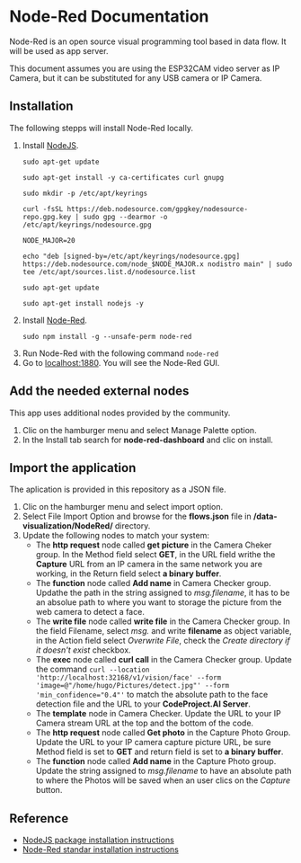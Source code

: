 # Node-Red Documentation

Node-Red is an open source visual programming tool based in data flow. It will be used as app server.

This document assumes you are using the ESP32CAM video server as IP Camera, but it can be substituted for any USB camera or IP Camera.

## Installation
The following stepps will install Node-Red locally.

1. Install [NodeJS](https://github.com/nodesource/distributions#ubuntu-versions).
    ```
    sudo apt-get update

    sudo apt-get install -y ca-certificates curl gnupg

    sudo mkdir -p /etc/apt/keyrings

    curl -fsSL https://deb.nodesource.com/gpgkey/nodesource-repo.gpg.key | sudo gpg --dearmor -o /etc/apt/keyrings/nodesource.gpg

    NODE_MAJOR=20

    echo "deb [signed-by=/etc/apt/keyrings/nodesource.gpg] https://deb.nodesource.com/node_$NODE_MAJOR.x nodistro main" | sudo tee /etc/apt/sources.list.d/nodesource.list

    sudo apt-get update

    sudo apt-get install nodejs -y
    ```
2. Install [Node-Red](https://nodered.org/docs/getting-started/local).
    ```
    sudo npm install -g --unsafe-perm node-red
    ```
3. Run Node-Red with the following command ```node-red```
4. Go to [localhost:1880](http://localhost:1880). You will see the Node-Red GUI.

## Add the needed external nodes
This app uses additional nodes provided by the community.

1. Clic on the hamburger menu and select Manage Palette option.
2. In the Install tab search for **node-red-dashboard** and clic on install.

## Import the application
The aplication is provided in this repository as a JSON file.

1. Clic on the hamburger menu and select import option.
2. Select File Import Option and browse for the **flows.json** file in **/data-visualization/NodeRed/** directory.
3. Update the following nodes to match your system:
    - The **http request** node called **get picture** in the Camera Cheker group. In the Method field select **GET**, in the URL field writhe the **Capture** URL from an IP camera in the same network you are working, in the Return field select **a binary buffer**.
    - The **function** node called **Add name** in Camera Checker group. Updathe the path in the string assigned to *msg.filename*, it has to be an absolue path to where you want to storage the picture from the web camera to detect a face.
    - The **write file** node called **write file** in the Camera Checker group. In the field Filename, select *msg.* and write **filename** as object variable, in the Action field select *Overwrite File*, check the *Create directory if it doesn't exist* checkbox.
    - The **exec** node called **curl call** in the Camera Checker group. Update the command ```curl --location 'http://localhost:32168/v1/vision/face' --form 'image=@"/home/hugo/Pictures/detect.jpg"' --form 'min_confidence="0.4"'``` to match the absolute path to the face detection file and the URL to your **CodeProject.AI Server**.
    - The **template** node in Camera Checker. Update the URL to your IP Camera stream URL at the top and the bottom of the code.
    - The **http request** node called **Get photo** in the Capture Photo Group. Update the URL to your IP camera capture picture URL, be sure Method field is set to **GET** and return field is set to **a binary buffer**.
    - The **function** node called **Add name** in the Capture Photo group. Update the string assigned to *msg.filename* to have an absolute path to where the Photos will be saved when an user clics on the *Capture* button.

## Reference

- [NodeJS package installation instructions](https://github.com/nodesource/distributions#installation-instructions)
- [Node-Red standar installation instructions](https://nodered.org/docs/getting-started/local)
